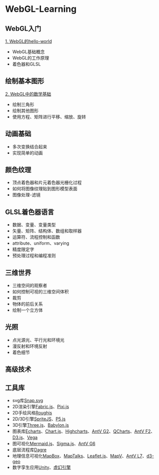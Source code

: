 # WebGL-Learning

## WebGL入门

[1. WebGL的hello-world](./docs/base.md)

- WebGL基础概念
- WebGL的工作原理
- 着色器和GLSL

## 绘制基本图形

[2. WebGL中的数学基础](./docs/math.md)

- 绘制三角形
- 绘制其他图形
- 使用方程、矩阵进行平移、缩放、旋转

## 动画基础

- 多次变换结合起来
- 实现简单的动画

## 颜色纹理

- 顶点着色器和片元着色器光栅化过程
- 如何将图像纹理贴到图形模型表面
- 图像处理-滤镜

## GLSL着色器语言

- 数据、变量、变量类型
- 矢量、矩阵、结构体、数组和取样器
- 运算符、流程控制和函数
- attribute、uniform、varying
- 精度限定字
- 预处理过程和编程准则

## 三维世界

- 三维空间的观察者
- 如何控制可视的三维空间体积
- 裁剪
- 物体的前后关系
- 绘制一个立方体

## 光照

- 点光源光、平行光和环境光
- 漫反射和环境反射
- 着色细节

## 高级技术

## 工具库

- svg库[Snap.svg](http://snapsvg.io/)
- 2D渲染引擎[Fabric.js](http://fabricjs.com/)、[Pixi.js](https://www.pixijs.com/)
- 2D手绘风格[Roughjs](https://roughjs.com/)
- 2D/3D引擎[SpriteJS](https://spritejs.org/#/)、[P5.js](https://p5js.org/zh-Hans/)
- 3D引擎[Three.js](https://threejs.org/)、[Babylon.js](https://www.babylonjs.com/)
- 图表库[Echarts](https://echarts.apache.org/zh/index.html)、[Chart.js](https://www.chartjs.org/)、[Highcharts](https://www.highcharts.com/)、[AntV G2](https://antv-2018.alipay.com/zh-cn/g2/3.x/index.html)、[QCharts](https://www.qcharts.cn/#/home)、[AntV F2](https://antv-2018.alipay.com/zh-cn/f2/3.x/index.html)、[D3.js](https://d3js.org/)、[Vega](https://vega.github.io/vega/)
- 图可视化[Mermaid.js](http://mermaid-js.github.io/mermaid/#/)、[Sigma.js](http://sigmajs.org/)、[AntV G6](https://antv-2018.alipay.com/zh-cn/g6/3.x/index.html)
- 底层流程库[Dagre](https://github.com/dagrejs/dagre)
- 地理信息可视化[MapBox](https://www.mapbox.com/)、[MapTalks](https://maptalks.org/)、[Leaflet.js](https://leafletjs.com/)、[MapV](https://mapv.baidu.com/)、[AntV L7](https://antv-2018.alipay.com/zh-cn/l7/1.x/index.html)、[d3-geo](https://observablehq.com/collection/@d3/d3-geo)
- 数字孪生应用[Unity](https://store.unity.com/products/unity-pro?gclid=CjwKCAjwq_D7BRADEiwAVMDdHsaPnsc1S8jvT8yY47lLFn_jH6WvSTdhlDwf5RJtrC6Leu3LN--2HhoCUqIQAvD_BwE)、[虚幻引擎](https://www.unrealengine.com/zh-CN/)
